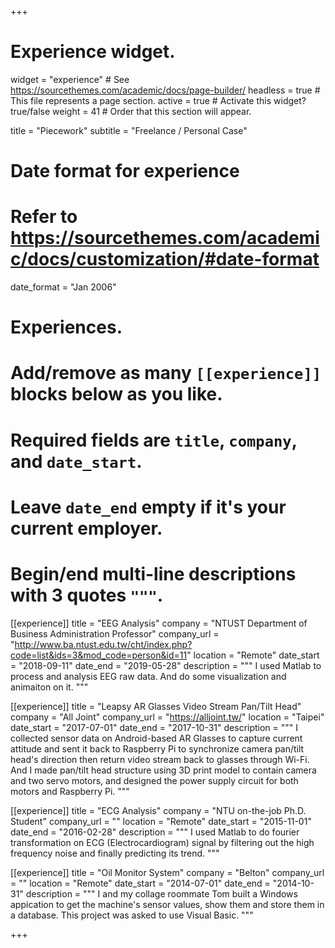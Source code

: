+++
# Experience widget.
widget = "experience"  # See https://sourcethemes.com/academic/docs/page-builder/
headless = true  # This file represents a page section.
active = true  # Activate this widget? true/false
weight = 41  # Order that this section will appear.

title = "Piecework"
subtitle = "Freelance / Personal Case"

# Date format for experience
#   Refer to https://sourcethemes.com/academic/docs/customization/#date-format
date_format = "Jan 2006"

# Experiences.
#   Add/remove as many `[[experience]]` blocks below as you like.
#   Required fields are `title`, `company`, and `date_start`.
#   Leave `date_end` empty if it's your current employer.
#   Begin/end multi-line descriptions with 3 quotes `"""`.
[[experience]]
  title = "EEG Analysis"
  company = "NTUST Department of Business Administration Professor"
  company_url = "http://www.ba.ntust.edu.tw/cht/index.php?code=list&ids=3&mod_code=person&id=11"
  location = "Remote"
  date_start = "2018-09-11"
  date_end = "2019-05-28"
  description = """
  I used Matlab to process and analysis EEG raw data. And do some visualization and animaiton on it.
  """

[[experience]]
  title = "Leapsy AR Glasses Video Stream Pan/Tilt Head"
  company = "All Joint"
  company_url = "https://alljoint.tw/"
  location = "Taipei"
  date_start = "2017-07-01"
  date_end = "2017-10-31"
  description = """
  I collected sensor data on Android-based AR Glasses to capture current attitude and sent it back to Raspberry Pi to synchronize camera pan/tilt head's direction then return video stream back to glasses through Wi-Fi. And I made pan/tilt head structure using 3D print model to contain camera and two servo motors, and designed the power supply circuit for both motors and Raspberry Pi.
  """

[[experience]]
  title = "ECG Analysis"
  company = "NTU on-the-job Ph.D. Student"
  company_url = ""
  location = "Remote"
  date_start = "2015-11-01"
  date_end = "2016-02-28"
  description = """
  I used Matlab to do fourier transformation on ECG (Electrocardiogram) signal by filtering out the high frequency noise and finally predicting its trend.
  """

[[experience]]
  title = "Oil Monitor System"
  company = "Belton"
  company_url = ""
  location = "Remote"
  date_start = "2014-07-01"
  date_end = "2014-10-31"
  description = """
  I and my collage roommate Tom built a Windows appication to get the machine's sensor values, show them and store them in a database. This project was asked to use Visual Basic.
  """

+++
